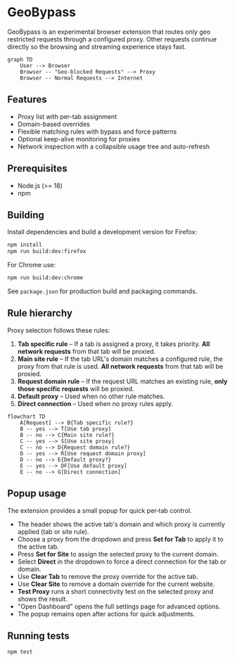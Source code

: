 # GeoBypass

GeoBypass is an experimental browser extension that routes only geo restricted requests through a configured proxy.  Other requests continue directly so the browsing and streaming experience stays fast.

```mermaid
graph TD
    User --> Browser
    Browser -- "Geo-blocked Requests" --> Proxy
    Browser -- Normal Requests --> Internet
```

## Features

- Proxy list with per-tab assignment
- Domain-based overrides
- Flexible matching rules with bypass and force patterns
- Optional keep-alive monitoring for proxies
- Network inspection with a collapsible usage tree and auto-refresh

## Prerequisites

* Node.js (>= 18)
* npm

## Building

Install dependencies and build a development version for Firefox:

```bash
npm install
npm run build:dev:firefox
```

For Chrome use:

```bash
npm run build:dev:chrome
```

See `package.json` for production build and packaging commands.

## Rule hierarchy

Proxy selection follows these rules:

1. **Tab specific rule** – If a tab is assigned a proxy, it takes priority. **All network requests** from that tab will be proxied.
2. **Main site rule** – If the tab URL's domain matches a configured rule, the proxy from that rule is used. **All network requests** from that tab will be proxied.
3. **Request domain rule** – If the request URL matches an existing rule, **only those specific requests** will be proxied.
4. **Default proxy** – Used when no other rule matches.
5. **Direct connection** – Used when no proxy rules apply.

```mermaid
flowchart TD
    A[Request] --> B{Tab specific rule?}
    B -- yes --> T[Use tab proxy]
    B -- no --> C{Main site rule?}
    C -- yes --> S[Use site proxy]
    C -- no --> D{Request domain rule?}
    D -- yes --> R[Use request domain proxy]
    D -- no --> E{Default proxy?}
    E -- yes --> DF[Use default proxy]
    E -- no --> G[Direct connection]
```

## Popup usage

The extension provides a small popup for quick per‑tab control.

- The header shows the active tab's domain and which proxy is currently applied (tab or site rule).
- Choose a proxy from the dropdown and press **Set for Tab** to apply it to the active tab.
- Press **Set for Site** to assign the selected proxy to the current domain.
- Select **Direct** in the dropdown to force a direct connection for the tab or domain.
- Use **Clear Tab** to remove the proxy override for the active tab.
- Use **Clear Site** to remove a domain override for the current website.
- **Test Proxy** runs a short connectivity test on the selected proxy and shows the result.
- "Open Dashboard" opens the full settings page for advanced options.
- The popup remains open after actions for quick adjustments.

## Running tests

```bash
npm test
```
